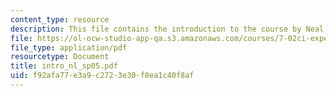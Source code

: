 ```yaml
---
content_type: resource
description: This file contains the introduction to the course by Neal Lerner.
file: https://ol-ocw-studio-app-qa.s3.amazonaws.com/courses/7-02ci-experimental-biology-communications-intensive-spring-2005/f92afa77e3a9c2723e30f8ea1c40f8af_intro_nl_sp05.pdf
file_type: application/pdf
resourcetype: Document
title: intro_nl_sp05.pdf
uid: f92afa77-e3a9-c272-3e30-f8ea1c40f8af
---
```


